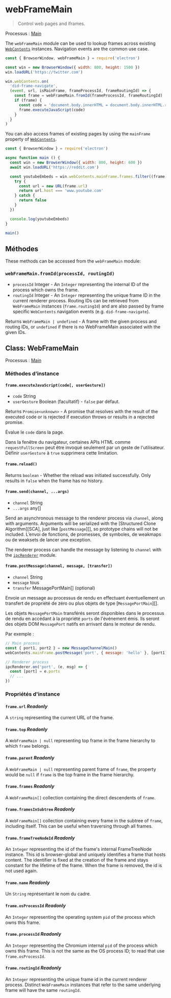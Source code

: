 # webFrameMain

> Control web pages and iframes.

Processus : [Main](../glossary.md#main-process)

The `webFrameMain` module can be used to lookup frames across existing [`WebContents`](web-contents.md) instances. Navigation events are the common use case.

```javascript
const { BrowserWindow, webFrameMain } = require('electron')

const win = new BrowserWindow({ width: 800, height: 1500 })
win.loadURL('https://twitter.com')

win.webContents.on(
  'did-frame-navigate',
  (event, url, isMainFrame, frameProcessId, frameRoutingId) => {
    const frame = webFrameMain.fromId(frameProcessId, frameRoutingId)
    if (frame) {
      const code = 'document.body.innerHTML = document.body.innerHTML.replaceAll("heck", "h*ck")'
      frame.executeJavaScript(code)
    }
  }
)
```

You can also access frames of existing pages by using the `mainFrame` property of [`WebContents`](web-contents.md).

```javascript
const { BrowserWindow } = require('electron')

async function main () {
  const win = new BrowserWindow({ width: 800, height: 600 })
  await win.loadURL('https://reddit.com')

  const youtubeEmbeds = win.webContents.mainFrame.frames.filter((frame) => {
    try {
      const url = new URL(frame.url)
      return url.host === 'www.youtube.com'
    } catch {
      return false
    }
  })

  console.log(youtubeEmbeds)
}

main()
```

## Méthodes

These methods can be accessed from the `webFrameMain` module:

### `webFrameMain.fromId(processId, routingId)`

* `processId` Integer - An `Integer` representing the internal ID of the process which owns the frame.
* `routingId` Integer - An `Integer` representing the unique frame ID in the current renderer process. Routing IDs can be retrieved from `WebFrameMain` instances (`frame.routingId`) and are also passed by frame specific `WebContents` navigation events (e.g. `did-frame-navigate`).

Returns `WebFrameMain | undefined` - A frame with the given process and routing IDs, or `undefined` if there is no WebFrameMain associated with the given IDs.

## Class: WebFrameMain

Processus : [Main](../glossary.md#main-process)

### Méthodes d’instance

#### `frame.executeJavaScript(code[, userGesture])`

* `code` String
* `userGesture` Boolean (facultatif) - `false` par défaut.

Returns `Promise<unknown>` - A promise that resolves with the result of the executed code or is rejected if execution throws or results in a rejected promise.

Évalue le `code` dans la page.

Dans la fenêtre du navigateur, certaines APIs HTML comme `requestFullScreen` peut être invoqué seulement par un geste de l'utilisateur. Définir `userGesture` à `true` supprimera cette limitation.

#### `frame.reload()`

Returns `boolean` - Whether the reload was initiated successfully. Only results in `false` when the frame has no history.

#### `frame.send(channel, ...args)`

* `channel` String
* `...args` any[]

Send an asynchronous message to the renderer process via `channel`, along with arguments. Arguments will be serialized with the \[Structured Clone Algorithm\]\[SCA\], just like [`postMessage`][], so prototype chains will not be included. L’envoi de fonctions, de promesses, de symboles, de weakmaps ou de weaksets de lancer une exception.

The renderer process can handle the message by listening to `channel` with the [`ipcRenderer`](ipc-renderer.md) module.

#### `frame.postMessage(channel, message, [transfer])`

* `channel` String
* `message` tous
* `transfer` MessagePortMain[] (optional)

Envoie un message au processus de rendu en effectuant éventuellement un transfert de propriété de zéro ou plus objets de type [`MessagePortMain`][].

Les objets `MessagePortMain` transférés seront disponibles dans le processus de rendu en accédant à la propriété `ports` de l'événement émis. Ils seront des objets DOM `MessagePort` natifs en arrivant dans le moteur de rendu.

Par exemple :

```js
// Main process
const { port1, port2 } = new MessageChannelMain()
webContents.mainFrame.postMessage('port', { message: 'hello' }, [port1])

// Renderer process
ipcRenderer.on('port', (e, msg) => {
  const [port] = e.ports
  // ...
})
```

### Propriétés d'instance

#### `frame.url` _Readonly_

A `string` representing the current URL of the frame.

#### `frame.top` _Readonly_

A `WebFrameMain | null` representing top frame in the frame hierarchy to which `frame` belongs.

#### `frame.parent` _Readonly_

A `WebFrameMain | null` representing parent frame of `frame`, the property would be `null` if `frame` is the top frame in the frame hierarchy.

#### `frame.frames` _Readonly_

A `WebFrameMain[]` collection containing the direct descendents of `frame`.

#### `frame.framesInSubtree` _Readonly_

A `WebFrameMain[]` collection containing every frame in the subtree of `frame`, including itself. This can be useful when traversing through all frames.

#### `frame.frameTreeNodeId` _Readonly_

An `Integer` representing the id of the frame's internal FrameTreeNode instance. This id is browser-global and uniquely identifies a frame that hosts content. The identifier is fixed at the creation of the frame and stays constant for the lifetime of the frame. When the frame is removed, the id is not used again.

#### `frame.name` _Readonly_

Un `String` représentant le nom du cadre.

#### `frame.osProcessId` _Readonly_

An `Integer` representing the operating system `pid` of the process which owns this frame.

#### `frame.processId` _Readonly_

An `Integer` representing the Chromium internal `pid` of the process which owns this frame. This is not the same as the OS process ID; to read that use `frame.osProcessId`.

#### `frame.routingId` _Readonly_

An `Integer` representing the unique frame id in the current renderer process. Distinct `WebFrameMain` instances that refer to the same underlying frame will have the same `routingId`.

